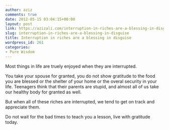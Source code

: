 ```yaml
---
author: aziz
comments: true
date: 2012-05-15 03:04:15+00:00
layout: post
link: https://azizali.com/interruption-in-riches-are-a-blessing-in-disguise/
slug: interruption-in-riches-are-a-blessing-in-disguise
title: Interruption in riches are a blessing in disguise
wordpress_id: 261
categories:
- Pure Wisdom
---
```


Most things in life are truely enjoyed when they are interrupted.

You take your spouse for granted, you do not show gratitude to the food you are blessed or the shelter of your home or the overal security in your life. Teenagers think that their parents are stupid, and almost all of us take our healthy body for granted as well.

But when all of these riches are interrupted, we tend to get on track and appreciate them.

Do not wait for the bad times to teach you a lesson, live with gratitude today.
